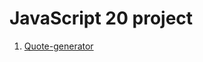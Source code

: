 # JavaScript 20 project

1. [Quote-generator](https://akirap3.github.io/javascript20-projects/quote-generator)
